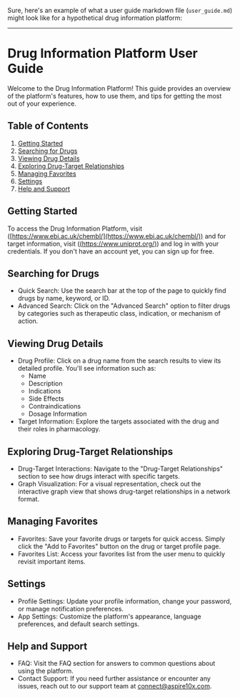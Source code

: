 Sure, here's an example of what a user guide markdown file (`user_guide.md`) might look like for a hypothetical drug information platform:

---

# Drug Information Platform User Guide

Welcome to the Drug Information Platform! This guide provides an overview of the platform's features, how to use them, and tips for getting the most out of your experience.

## Table of Contents

1. [Getting Started](#getting-started)
2. [Searching for Drugs](#searching-for-drugs)
3. [Viewing Drug Details](#viewing-drug-details)
4. [Exploring Drug-Target Relationships](#exploring-drug-target-relationships)
5. [Managing Favorites](#managing-favorites)
6. [Settings](#settings)
7. [Help and Support](#help-and-support)

## Getting Started

To access the Drug Information Platform, visit ([https://www.ebi.ac.uk/chembl/](https://www.ebi.ac.uk/chembl/)) and for target information, visit ([(https://www.uniprot.org/)](https://www.uniprot.org/)) and log in with your credentials. If you don't have an account yet, you can sign up for free.

## Searching for Drugs

- Quick Search: Use the search bar at the top of the page to quickly find drugs by name, keyword, or ID.
- Advanced Search: Click on the "Advanced Search" option to filter drugs by categories such as therapeutic class, indication, or mechanism of action.

## Viewing Drug Details

- Drug Profile: Click on a drug name from the search results to view its detailed profile. You'll see information such as:
  - Name
  - Description
  - Indications
  - Side Effects
  - Contraindications
  - Dosage Information
- Target Information: Explore the targets associated with the drug and their roles in pharmacology.

## Exploring Drug-Target Relationships

- Drug-Target Interactions: Navigate to the "Drug-Target Relationships" section to see how drugs interact with specific targets.
- Graph Visualization: For a visual representation, check out the interactive graph view that shows drug-target relationships in a network format.

## Managing Favorites

- Favorites: Save your favorite drugs or targets for quick access. Simply click the "Add to Favorites" button on the drug or target profile page.
- Favorites List: Access your favorites list from the user menu to quickly revisit important items.

## Settings

- Profile Settings: Update your profile information, change your password, or manage notification preferences.
- App Settings: Customize the platform's appearance, language preferences, and default search settings.

## Help and Support

- FAQ: Visit the FAQ section for answers to common questions about using the platform.
- Contact Support: If you need further assistance or encounter any issues, reach out to our support team at connect@aspire10x.com.


